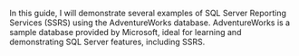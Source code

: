 In this guide, I will demonstrate several examples of SQL Server Reporting Services (SSRS) using the AdventureWorks database. AdventureWorks is a sample database provided by Microsoft, ideal for learning and demonstrating SQL Server features, including SSRS.

